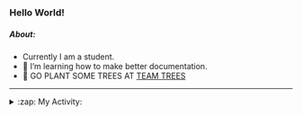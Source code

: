 ### Hello World!

##### About:
- Currently I am a student.
- 🌱 I’m learning how to make better documentation.
- 🌱 GO PLANT SOME TREES AT [TEAM TREES](https://teamtrees.org/)

---
<details>
  <summary>:zap: My Activity:</summary>
  
<!--START_SECTION:waka-->
![Code Time](http://img.shields.io/badge/Code%20Time-1%2C110%20hrs%2012%20mins-blue)

**I'm a Night 🦉** 

```text
🌞 Morning                1413 commits        ██░░░░░░░░░░░░░░░░░░░░░░░   09.24 % 
🌆 Daytime                5253 commits        █████████░░░░░░░░░░░░░░░░   34.36 % 
🌃 Evening                4439 commits        ███████░░░░░░░░░░░░░░░░░░   29.03 % 
🌙 Night                  4185 commits        ███████░░░░░░░░░░░░░░░░░░   27.37 % 
```
📅 **I'm Most Productive on Wednesday** 

```text
Monday                   2312 commits        ████░░░░░░░░░░░░░░░░░░░░░   15.12 % 
Tuesday                  1869 commits        ███░░░░░░░░░░░░░░░░░░░░░░   12.22 % 
Wednesday                3586 commits        ██████░░░░░░░░░░░░░░░░░░░   23.45 % 
Thursday                 1967 commits        ███░░░░░░░░░░░░░░░░░░░░░░   12.86 % 
Friday                   1522 commits        ██░░░░░░░░░░░░░░░░░░░░░░░   09.95 % 
Saturday                 1374 commits        ██░░░░░░░░░░░░░░░░░░░░░░░   08.99 % 
Sunday                   2660 commits        ████░░░░░░░░░░░░░░░░░░░░░   17.40 % 
```


📊 **This Week I Spent My Time On** 

```text
🔥 Editors: 
VS Code                  13 hrs 25 mins      █████████████████████████   100.00 % 

🐱‍💻 Projects: 
praise                   8 hrs 30 mins       ████████████████░░░░░░░░░   63.37 % 
skillgraff               2 hrs 48 mins       █████░░░░░░░░░░░░░░░░░░░░   20.91 % 
CSF22                    2 hrs 6 mins        ████░░░░░░░░░░░░░░░░░░░░░   15.72 % 
```


 Last Updated on 19/04/2023 19:07:58 UTC
<!--END_SECTION:waka-->
</details>
